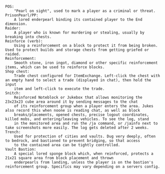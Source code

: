     POS: 
        "Pearl on sight", used to mark a player as a criminal or threat.
    PrisonPearl/PP: 
        A lored enderpearl binding its contained player to the End dimension.
    Raider: 
        A player who is known for murdering or stealing, usually by breaking into chests.
    Reinforce (verb): 
        Using a reinforcement on a block to protect it from being broken. Used to protect builds and storage chests from getting griefed or raided.
    Reinforcement: 
        Smooth stone, iron ingot, diamond or other specific reinforcement items, which can be used to reinforce blocks.
    Shop chest: 
        Trade chest configured for ItemExchange. Left-click the chest with an empty hand to select a trade (displayed in chat), then hold the input 
        item and left-click to execute the trade.
    Snitch: 
        Reinforced Noteblock or Jukebox that allows monitoring the 23x23x23 cube area around it by sending messages to the chat 
        of its reinforcement group when a player enters the area. Jukes also record this when noone is reading chat, as well as block 
        breaks/placements, opened chests, precise logout coordinates, killed mobs, and entering/leaving vehicles. To see the log, stand 
        in the monitored area and run the /ja command, or /jainfo next to take screenshots more easily. The log gets deleted after 2 weeks.
    Trench: 
        Used for protection of cities and vaults. Dug very deeply, often to bedrock, and bastioned to prevent bridging, so that access 
        to the contained area can be tightly controlled.
    Vault Bastion: 
        A special lored sponge block which, when reinforced, protects a 21x21 square area from block placement and thrown 
        enderpearls from landing, unless the player is on the bastion's reinforcement group. Specifics may vary depending on a servers config.
